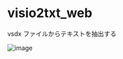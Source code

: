 # visio2txt_web 
vsdx ファイルからテキストを抽出する

![image](https://user-images.githubusercontent.com/10069642/76588828-7211f500-652b-11ea-85d5-9edb459eb5ba.png)
